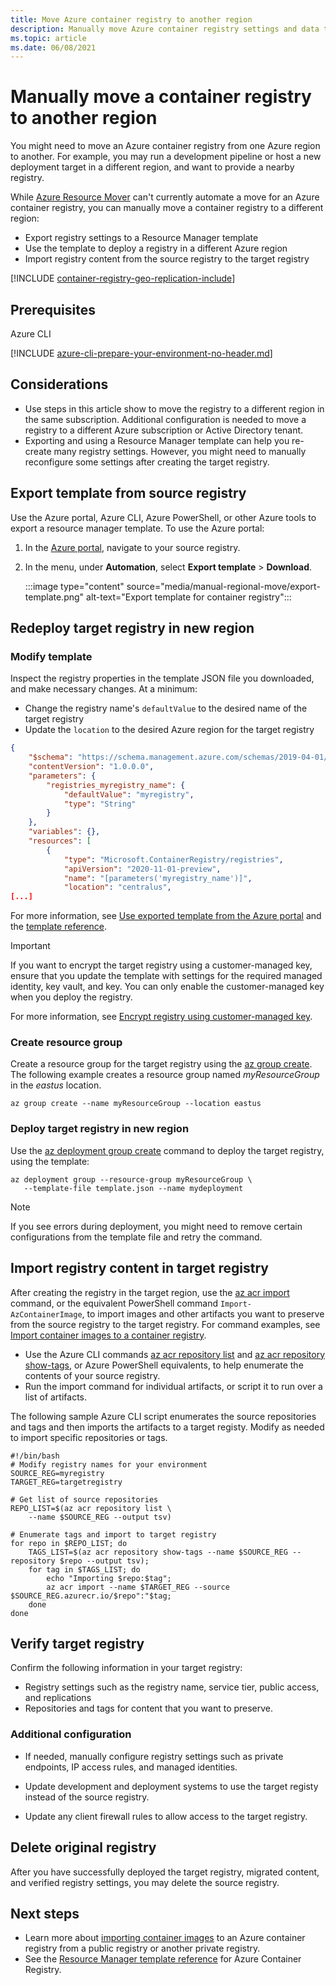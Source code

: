 ```yaml
---
title: Move Azure container registry to another region
description: Manually move Azure container registry settings and data to another Azure region.
ms.topic: article
ms.date: 06/08/2021
---
```


# Manually move a container registry to another region

You might need to move an Azure container registry from one Azure region to another. For example, you may run a development pipeline or host a new deployment target in a different region, and want to provide a nearby registry.

While [Azure Resource Mover](../resource-mover/overview.md) can't currently automate a move for an Azure container registry, you can manually move a container registry to a different region:

* Export registry settings to a Resource Manager template
* Use the template to deploy a registry in a different Azure region
* Import registry content from the source registry to the target registry


[!INCLUDE [container-registry-geo-replication-include](../../includes/container-registry-geo-replication-include.md)]

## Prerequisites

Azure CLI

[!INCLUDE [azure-cli-prepare-your-environment-no-header.md](../../includes/azure-cli-prepare-your-environment-no-header.md)]

## Considerations

* Use steps in this article show to move the registry to a different region in the same subscription. Additional configuration is needed to move a registry to a different Azure subscription or Active Directory tenant. 
* Exporting and using a Resource Manager template can help you re-create many registry settings. However, you might need to manually reconfigure some settings after creating the target registry.

## Export template from source registry 

Use the Azure portal, Azure CLI, Azure PowerShell, or other Azure tools to export a resource manager template. To use the Azure portal:

1. In the [Azure portal](https://portal.azure.com), navigate to your source registry.
1. In the menu, under **Automation**, select **Export template** > **Download**.

    :::image type="content" source="media/manual-regional-move/export-template.png" alt-text="Export template for container registry":::

## Redeploy target registry in new region

### Modify template

Inspect the registry properties in the template JSON file you downloaded, and make necessary changes. At a minimum:

* Change the registry name's `defaultValue` to the desired name of the target registry
* Update the `location` to the desired Azure region for the target registry

```json
{
    "$schema": "https://schema.management.azure.com/schemas/2019-04-01/deploymentTemplate.json#",
    "contentVersion": "1.0.0.0",
    "parameters": {
        "registries_myregistry_name": {
            "defaultValue": "myregistry",
            "type": "String"
        }
    },
    "variables": {},
    "resources": [
        {
            "type": "Microsoft.ContainerRegistry/registries",
            "apiVersion": "2020-11-01-preview",
            "name": "[parameters('myregistry_name')]",
            "location": "centralus",
[...]
```

For more information, see [Use exported template from the Azure portal](../azure-resource-manager/templates/template-tutorial-export-template.md) and the [template reference](/azure/templates/microsoft.containerregistry/registries).

> [!IMPORTANT]
> If you want to encrypt the target registry using a customer-managed key, ensure that you update the template with settings for the required managed identity, key vault, and key. You can only enable the customer-managed key when you deploy the registry.
> 
> For more information, see [Encrypt registry using customer-managed key](/container-registry-customer-managed-keys.md#enable-customer-managed-key---template).

### Create resource group 

Create a resource group for the target registry using the [az group create](/cli/azure/group#az_group_create). The following example creates a resource group named *myResourceGroup* in the *eastus* location. 

```azurecli
az group create --name myResourceGroup --location eastus
```

### Deploy target registry in new region

Use the [az deployment group create](/cli/azure/deployment/group#az_deployment_group_create) command to deploy the target registry, using the template:

```azurecli
az deployment group --resource-group myResourceGroup \
   --template-file template.json --name mydeployment
```

> [!NOTE]
> If you see errors during deployment, you might need to remove certain configurations from the template file and retry the command.

## Import registry content in target registry

After creating the registry in the target region, use the [az acr import](/cli/azure/acr#az_acr_import) command, or the equivalent PowerShell command `Import-AzContainerImage`, to import images and other artifacts you want to preserve from the source registry to the target registry. For command examples, see [Import container images to a container registry](container-registry-import-images.md).

* Use the Azure CLI commands [az acr repository list](/cli/azure/acr/repository#az_acr_repository_list) and [az acr repository show-tags](/cli/azure/acr/repository#az_acr_repository_show_tags), or Azure PowerShell equivalents, to help enumerate the contents of your source registry.
* Run the import command for individual artifacts, or script it to run over a list of artifacts.

The following sample Azure CLI script enumerates the source repositories and tags and then imports the artifacts to a target registy. Modify as needed to import specific repositories or tags.

```azurecli
#!/bin/bash
# Modify registry names for your environment
SOURCE_REG=myregistry
TARGET_REG=targetregistry

# Get list of source repositories
REPO_LIST=$(az acr repository list \
    --name $SOURCE_REG --output tsv)

# Enumerate tags and import to target registry
for repo in $REPO_LIST; do
    TAGS_LIST=$(az acr repository show-tags --name $SOURCE_REG --repository $repo --output tsv);
    for tag in $TAGS_LIST; do
        echo "Importing $repo:$tag";
        az acr import --name $TARGET_REG --source $SOURCE_REG.azurecr.io/$repo":"$tag;
    done
done
```

## Verify target registry

Confirm the following information in your target registry:

* Registry settings such as the registry name, service tier, public access, and replications
* Repositories and tags for content that you want to preserve.


### Additional configuration

* If needed, manually configure registry settings such as private endpoints, IP access rules, and managed identities.

* Update development and deployment systems to use the target registy instead of the source registry.

* Update any client firewall rules to allow access to the target registry.

## Delete original registry

After you have successfully deployed the target registry, migrated content, and verified registry settings, you may delete the source registry.

## Next steps

* Learn more about [importing container images](container-registry-import-images.md) to an Azure container registry from a public registry or another private registry. 
* See the [Resource Manager template reference](/azure/templates/microsoft.containerregistry/registries) for Azure Container Registry.